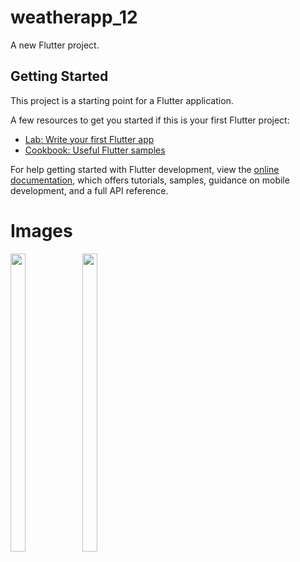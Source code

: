 # weatherapp_12

A new Flutter project.

## Getting Started

This project is a starting point for a Flutter application.

A few resources to get you started if this is your first Flutter project:

- [Lab: Write your first Flutter app](https://docs.flutter.dev/get-started/codelab)
- [Cookbook: Useful Flutter samples](https://docs.flutter.dev/cookbook)

For help getting started with Flutter development, view the
[online documentation](https://docs.flutter.dev/), which offers tutorials,
samples, guidance on mobile development, and a full API reference.

# Images
<p float="center">

<img src="https://user-images.githubusercontent.com/119717450/219613613-95d928e5-5264-4bb8-8f37-4bbd9b839fdb.png" width=22% height=35%>
<img src="https://user-images.githubusercontent.com/119717450/219613606-4b52b223-8120-4959-839f-70dafc62a50b.png" width=22% height=35%>

</p>
